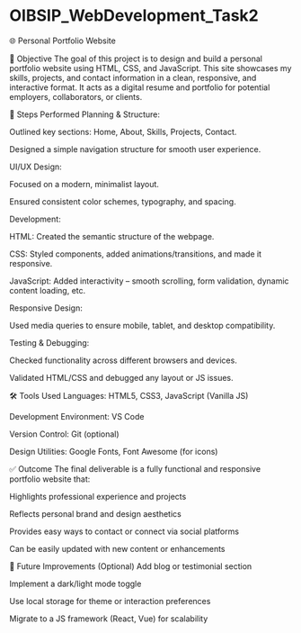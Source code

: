 ﻿# OIBSIP_WebDevelopment_Task2
 🌐 Personal Portfolio Website
 
📌 Objective
The goal of this project is to design and build a personal portfolio website using HTML, CSS, and JavaScript. This site showcases my skills, projects, and contact information in a clean, responsive, and interactive format. It acts as a digital resume and portfolio for potential employers, collaborators, or clients.

🧭 Steps Performed
Planning & Structure:

Outlined key sections: Home, About, Skills, Projects, Contact.

Designed a simple navigation structure for smooth user experience.

UI/UX Design:

Focused on a modern, minimalist layout.

Ensured consistent color schemes, typography, and spacing.

Development:

HTML: Created the semantic structure of the webpage.

CSS: Styled components, added animations/transitions, and made it responsive.

JavaScript: Added interactivity – smooth scrolling, form validation, dynamic content loading, etc.

Responsive Design:

Used media queries to ensure mobile, tablet, and desktop compatibility.

Testing & Debugging:

Checked functionality across different browsers and devices.

Validated HTML/CSS and debugged any layout or JS issues.

🛠️ Tools Used
Languages: HTML5, CSS3, JavaScript (Vanilla JS)

Development Environment: VS Code

Version Control: Git (optional)

Design Utilities: Google Fonts, Font Awesome (for icons)

✅ Outcome
The final deliverable is a fully functional and responsive portfolio website that:

Highlights professional experience and projects

Reflects personal brand and design aesthetics

Provides easy ways to contact or connect via social platforms

Can be easily updated with new content or enhancements


📌 Future Improvements (Optional)
Add blog or testimonial section

Implement a dark/light mode toggle

Use local storage for theme or interaction preferences

Migrate to a JS framework (React, Vue) for scalability


